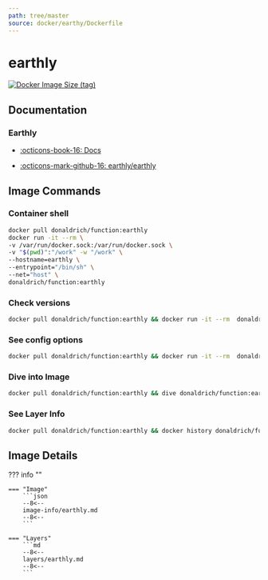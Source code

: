 ```yaml
---
path: tree/master
source: docker/earthy/Dockerfile
---
```


# earthly

[![Docker Image Size (tag)](https://img.shields.io/docker/image-size/donaldrich/function/earthly?color=blue&label=donaldrich/function:earthly&logo=docker&style=flat-square)](https://hub.docker.com/r/donaldrich/function/earthly)

## Documentation

### Earthly

- [:octicons-book-16: Docs](https://earthly.dev)

- [:octicons-mark-github-16: earthly/earthly](https://github.com/earthly/earthly)

## Image Commands

### Container shell

```sh
docker pull donaldrich/function:earthly
docker run -it --rm \
-v /var/run/docker.sock:/var/run/docker.sock \
-v "$(pwd)":"/work" -w "/work" \
--hostname=earthly \
--entrypoint="/bin/sh" \
--net="host" \
donaldrich/function:earthly
```

### Check versions

```sh
docker pull donaldrich/function:earthly && docker run -it --rm  donaldrich/function:earthly validate
```

### See config options

```sh
docker pull donaldrich/function:earthly && docker run -it --rm  donaldrich/function:earthly help
```

### Dive into Image

```sh
docker pull donaldrich/function:earthly && dive donaldrich/function:earthly
```

### See Layer Info

```sh
docker pull donaldrich/function:earthly && docker history donaldrich/function:earthly
```

## Image Details

??? info ""

    === "Image"
        ```json
        --8<--
        image-info/earthly.md
        --8<--
        ```

    === "Layers"
        ```md
        --8<--
        layers/earthly.md
        --8<--
        ```
